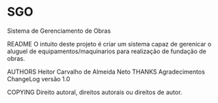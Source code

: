 SGO
===

Sistema de Gerenciamento de Obras

README  O intuito deste projeto é criar um sistema capaz de gerenicar o aluguel de equipamentos/maquinarios para realização
de fundação de obras.

AUTHORS	Heitor Carvalho de Almeida Neto
THANKS	Agradecimentos
ChangeLog versão 1.0	

COPYING Direito autoral, direitos autorais ou direitos de autor.